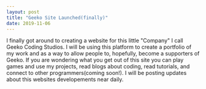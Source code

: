 ```yaml
---
layout: post
title: "Geeko Site Launched(finally)"
date: 2019-11-06
---
```

I finally got around to creating a website for this little "Company" I call Geeko Coding Studios. I will be using this platform 
to create a portfolio of my work and as a way to allow people to, hopefully, become a supporters of Geeko. If you are wondering 
what you get out of this site you can play games and use my projects, read blogs about coding, read tutorials, and connect to 
other programmers(coming soon!). I will be posting updates about this websites developements near daily.
